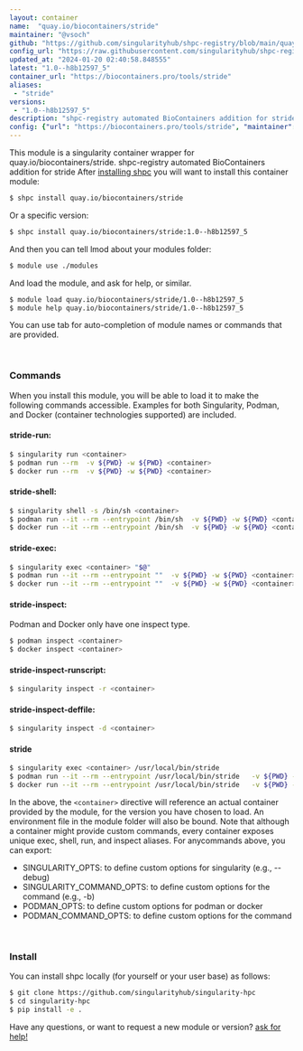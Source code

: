 ```yaml
---
layout: container
name:  "quay.io/biocontainers/stride"
maintainer: "@vsoch"
github: "https://github.com/singularityhub/shpc-registry/blob/main/quay.io/biocontainers/stride/container.yaml"
config_url: "https://raw.githubusercontent.com/singularityhub/shpc-registry/main/quay.io/biocontainers/stride/container.yaml"
updated_at: "2024-01-20 02:40:58.848555"
latest: "1.0--h8b12597_5"
container_url: "https://biocontainers.pro/tools/stride"
aliases:
 - "stride"
versions:
 - "1.0--h8b12597_5"
description: "shpc-registry automated BioContainers addition for stride"
config: {"url": "https://biocontainers.pro/tools/stride", "maintainer": "@vsoch", "description": "shpc-registry automated BioContainers addition for stride", "latest": {"1.0--h8b12597_5": "sha256:2ed78d461f2e6ac283a9e07bf727750ed0270f751c127fd2503a7b3b286b380b"}, "tags": {"1.0--h8b12597_5": "sha256:2ed78d461f2e6ac283a9e07bf727750ed0270f751c127fd2503a7b3b286b380b"}, "docker": "quay.io/biocontainers/stride", "aliases": {"stride": "/usr/local/bin/stride"}}
---
```


This module is a singularity container wrapper for quay.io/biocontainers/stride.
shpc-registry automated BioContainers addition for stride
After [installing shpc](#install) you will want to install this container module:


```bash
$ shpc install quay.io/biocontainers/stride
```

Or a specific version:

```bash
$ shpc install quay.io/biocontainers/stride:1.0--h8b12597_5
```

And then you can tell lmod about your modules folder:

```bash
$ module use ./modules
```

And load the module, and ask for help, or similar.

```bash
$ module load quay.io/biocontainers/stride/1.0--h8b12597_5
$ module help quay.io/biocontainers/stride/1.0--h8b12597_5
```

You can use tab for auto-completion of module names or commands that are provided.

<br>

### Commands

When you install this module, you will be able to load it to make the following commands accessible.
Examples for both Singularity, Podman, and Docker (container technologies supported) are included.

#### stride-run:

```bash
$ singularity run <container>
$ podman run --rm  -v ${PWD} -w ${PWD} <container>
$ docker run --rm  -v ${PWD} -w ${PWD} <container>
```

#### stride-shell:

```bash
$ singularity shell -s /bin/sh <container>
$ podman run --it --rm --entrypoint /bin/sh  -v ${PWD} -w ${PWD} <container>
$ docker run --it --rm --entrypoint /bin/sh  -v ${PWD} -w ${PWD} <container>
```

#### stride-exec:

```bash
$ singularity exec <container> "$@"
$ podman run --it --rm --entrypoint ""  -v ${PWD} -w ${PWD} <container> "$@"
$ docker run --it --rm --entrypoint ""  -v ${PWD} -w ${PWD} <container> "$@"
```

#### stride-inspect:

Podman and Docker only have one inspect type.

```bash
$ podman inspect <container>
$ docker inspect <container>
```

#### stride-inspect-runscript:

```bash
$ singularity inspect -r <container>
```

#### stride-inspect-deffile:

```bash
$ singularity inspect -d <container>
```


#### stride

```bash
$ singularity exec <container> /usr/local/bin/stride
$ podman run --it --rm --entrypoint /usr/local/bin/stride   -v ${PWD} -w ${PWD} <container> -c " $@"
$ docker run --it --rm --entrypoint /usr/local/bin/stride   -v ${PWD} -w ${PWD} <container> -c " $@"
```



In the above, the `<container>` directive will reference an actual container provided
by the module, for the version you have chosen to load. An environment file in the
module folder will also be bound. Note that although a container
might provide custom commands, every container exposes unique exec, shell, run, and
inspect aliases. For anycommands above, you can export:

 - SINGULARITY_OPTS: to define custom options for singularity (e.g., --debug)
 - SINGULARITY_COMMAND_OPTS: to define custom options for the command (e.g., -b)
 - PODMAN_OPTS: to define custom options for podman or docker
 - PODMAN_COMMAND_OPTS: to define custom options for the command

<br>

### Install

You can install shpc locally (for yourself or your user base) as follows:

```bash
$ git clone https://github.com/singularityhub/singularity-hpc
$ cd singularity-hpc
$ pip install -e .
```

Have any questions, or want to request a new module or version? [ask for help!](https://github.com/singularityhub/singularity-hpc/issues)